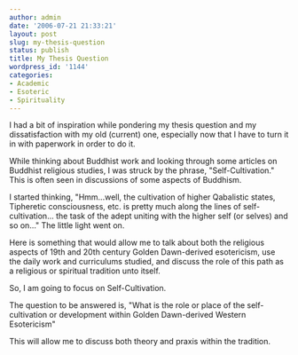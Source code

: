 ```yaml
---
author: admin
date: '2006-07-21 21:33:21'
layout: post
slug: my-thesis-question
status: publish
title: My Thesis Question
wordpress_id: '1144'
categories:
- Academic
- Esoteric
- Spirituality
---
```

I had a bit of inspiration while pondering my thesis question and my dissatisfaction with my old (current) one, especially now that I have to turn it in with paperwork in order to do it.

While thinking about Buddhist work and looking through some articles on Buddhist religious studies, I was struck by the phrase, "Self-Cultivation." This is often seen in discussions of some aspects of Buddhism.

I started thinking, "Hmm...well, the cultivation of higher Qabalistic states, Tipheretic consciousness, etc. is pretty much along the lines of self-cultivation... the task of the adept uniting with the higher self (or selves) and so on..." The little light went on.

Here is something that would allow me to talk about both the religious aspects of 19th and 20th century Golden Dawn-derived esotericism, use the daily work and curriculums studied, and discuss the role of this path as a religious or spiritual tradition unto itself.

So, I am going to focus on Self-Cultivation.

The question to be answered is, "What is the role or place of the self-cultivation or development within Golden Dawn-derived Western Esotericism"

This will allow me to discuss both theory and praxis within the tradition.
